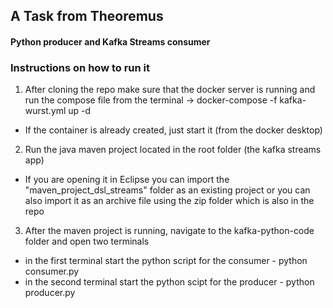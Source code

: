 ## A Task from Theoremus
#### Python producer and Kafka Streams consumer

### Instructions on how to run it

1. After cloning the repo make sure that the docker server is running and run the compose file from the terminal -> docker-compose -f kafka-wurst.yml up -d
  - If the container is already created, just start it (from the docker desktop) 
2. Run the java maven project located in the root folder (the kafka streams app)
  - If you are opening it in Eclipse you can import the "maven_project_dsl_streams" folder as an existing project or you can also import it as an archive file using the zip folder which is also in the repo
3. After the maven project is running, navigate to the kafka-python-code folder and open two terminals 
  - in the first terminal start the python script for the consumer - python consumer.py
  - in the second terminal start the python scipt for the producer - python producer.py
  
